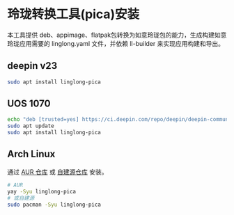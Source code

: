 # 玲珑转换工具(pica)安装

本工具提供 deb、appimage、flatpak包转换为如意玲珑包的能力，生成构建如意玲珑应用需要的 linglong.yaml 文件，并依赖 ll-builder 来实现应用构建和导出。

## deepin v23

```bash
sudo apt install linglong-pica
```

## UOS 1070

```bash
echo "deb [trusted=yes] https://ci.deepin.com/repo/deepin/deepin-community/linglong-repo/ unstable main" | sudo tee -a /etc/apt/sources.list
sudo apt update
sudo apt install linglong-pica
```

## Arch Linux

通过 [AUR 仓库](https://aur.archlinux.org/packages/linglong-pica) 或 [自建源仓库](https://github.com/taotieren/aur-repo) 安装。

```bash
# AUR
yay -Syu linglong-pica
# 或自建源
sudo pacman -Syu linglong-pica
```
